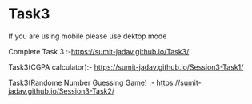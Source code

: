 # Task3

If you are using mobile please use dektop mode

Complete Task 3 :-https://sumit-jadav.github.io/Task3/

Task3(CGPA calculator):-  https://sumit-jadav.github.io/Session3-Task1/


Task3(Randome Number Guessing Game) :- https://sumit-jadav.github.io/Session3-Task2/
